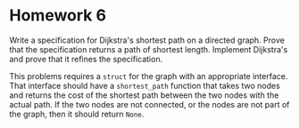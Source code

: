 # Homework 6

Write a specification for Dijkstra's shortest path on a directed graph. Prove that the specification returns a path of shortest length. Implement Dijkstra's and prove that it refines the specification.

This problems requires a `struct` for the graph with an appropriate interface. That interface should have a `shortest_path` function that takes two nodes and returns the cost of the shortest path between the two nodes with the actual path. If the two nodes are not connected, or the nodes are not part of the graph, then it should return `None`.
